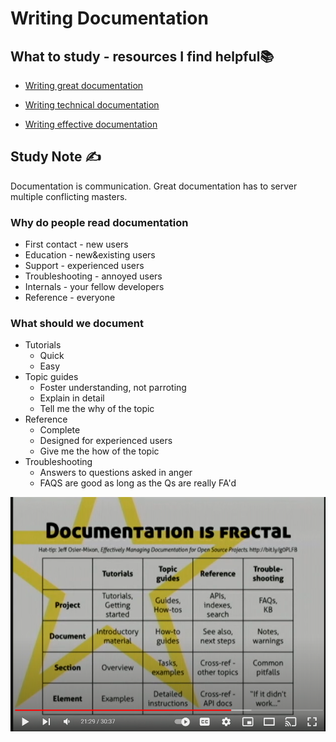 # Writing Documentation

## What to study - resources I find helpful📚

- [Writing great documentation](https://www.youtube.com/watch?v=z3fRu9pkuXE)

- [Writing technical documentation](https://www.youtube.com/watch?v=d6Cs11AZqV4)
- [Writing effective documentation](https://www.youtube.com/watch?v=R6zeikbTgVc)

## Study Note ✍️

Documentation is communication. Great documentation has to server multiple conflicting masters.

### Why do people read documentation

- First contact - new users
- Education - new&existing users
- Support - experienced users
- Troubleshooting - annoyed users
- Internals - your fellow developers
- Reference - everyone

### What should we document

- Tutorials 
  - Quick 
  - Easy 
- Topic guides
  - Foster understanding, not parroting
  - Explain in detail
  - Tell me the why of the topic
- Reference
  - Complete
  - Designed for experienced users
  - Give me the how of the topic
- Troubleshooting
  - Answers to questions asked in anger
  - FAQS are good as long as the Qs are really FA'd

![Documentation](https://github.com/erinchocolate/teach-myself-cs/blob/master/Skills/Images/documentation.PNG)
